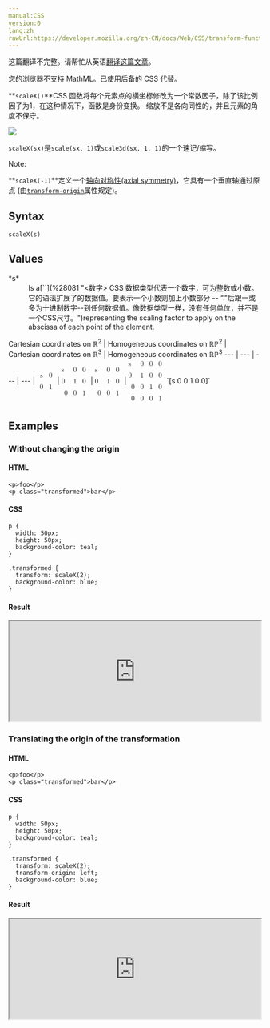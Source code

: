 ```yaml
---
manual:CSS
version:0
lang:zh
rawUrl:https://developer.mozilla.org/zh-CN/docs/Web/CSS/transform-function/scaleX
---
```




这篇翻译不完整。请帮忙从英语[翻译这篇文章](%31908 "")。






您的浏览器不支持 MathML。已使用后备的 CSS 代替。





**`scaleX()`**CSS 函数将每个元素点的横坐标修改为一个常数因子，除了该比例因子为1，在这种情况下，函数是身份变换。 缩放不是各向同性的，并且元素的角度不保守。



![](%31904.png "")



`scaleX(sx)`是`scale(sx, 1)`或`scale3d(sx, 1, 1)`的一个速记/缩写。



Note:



**`scaleX(-1)`**定义一个[轴向对称性(axial symmetry)](%31909 "")，它具有一个垂直轴通过原点 (由[`transform-origin`](%28234 "transform-origin CSS属性让你更改一个元素变形的原点。例如，rotate()的transform-origin 是旋转的中心点 (这个属性的应用原理是先用这个属性的负值translate该元素，进行变形，然后再用这个属性的值把元素translate回去)。")属性规定)。



## Syntax<a name="Syntax"></a>

```
scaleX(s)

```

## Values<a name="Values"></a>
<dl><dt id=''>*s*</dt><dd>Is a[`<number>`](%28081 "<数字> CSS 数据类型代表一个数字，可为整数或小数。它的语法扩展了<integer>的数据值。要表示一个小数则加上小数部分 -- “."后跟一或多为十进制数字--到任何<integer>数据值。像<integer>数据类型一样，<number>没有任何单位，并不是一个CSS尺寸。")representing the scaling factor to apply on the abscissa of each point of the element.</dd></dl>
Cartesian coordinates on ℝ<sup>2</sup> | Homogeneous coordinates on ℝℙ<sup>2</sup> | Cartesian coordinates on ℝ<sup>3</sup> | Homogeneous coordinates on ℝℙ<sup>3</sup> 
 ---  |  ---  |  ---  |  ---  | 
<math><mfenced><mtable><mtr><mtd>s</mtd><mtd>0</mtd></mtr><mtr><mtd>0</mtd><mtd>1</mtd></mtr></mtable></mfenced></math> | <math><mfenced><mtable><mtr>s<mtd>0</mtd><mtd>0</mtd></mtr><mtr>0<mtd>1</mtd><mtd>0</mtd></mtr><mtr><mtd>0</mtd><mtd>0</mtd><mtd>1</mtd></mtr></mtable></mfenced></math> | <math><mfenced><mtable><mtr>s<mtd>0</mtd><mtd>0</mtd></mtr><mtr>0<mtd>1</mtd><mtd>0</mtd></mtr><mtr><mtd>0</mtd><mtd>0</mtd><mtd>1</mtd></mtr></mtable></mfenced></math> | <math><mfenced><mtable><mtr>s<mtd>0</mtd><mtd>0</mtd><mtd>0</mtd></mtr><mtr>0<mtd>1</mtd><mtd>0</mtd><mtd>0</mtd></mtr><mtr><mtd>0</mtd><mtd>0</mtd><mtd>1</mtd><mtd>0</mtd></mtr><mtr><mtd>0</mtd><mtd>0</mtd><mtd>0</mtd><mtd>1</mtd></mtr></mtable></mfenced></math> 
`[s 0 0 1 0 0]` 


## Examples<a name="Examples"></a>

### Without changing the origin<a name="Without_changing_the_origin"></a>

#### HTML<a name="HTML"></a>

```
<p>foo</p>
<p class="transformed">bar</p>
```

#### CSS<a name="CSS"></a>

```
p { 
  width: 50px;
  height: 50px;
  background-color: teal;
}

.transformed {
  transform: scaleX(2);
  background-color: blue;
}
```

#### Result<a name="Result"></a>


<iframe src='https://mdn.mozillademos.org/zh-CN/docs/Web/CSS/transform-function/scaleX$samples/Without_changing_the_origin?revision=1231841' width='100%' height='200'></iframe>



### Translating the origin of the transformation<a name="Translating_the_origin_of_the_transformation"></a>

#### HTML<a name="HTML_2"></a>

```
<p>foo</p>
<p class="transformed">bar</p>
```

#### CSS<a name="CSS_2"></a>

```
p { 
  width: 50px;
  height: 50px;
  background-color: teal;
}

.transformed {
  transform: scaleX(2);
  transform-origin: left;
  background-color: blue;
}
```

#### Result<a name="Result_2"></a>


<iframe src='https://mdn.mozillademos.org/zh-CN/docs/Web/CSS/transform-function/scaleX$samples/Translating_the_origin_of_the_transformation?revision=1231841' width='100%' height='200'></iframe>





